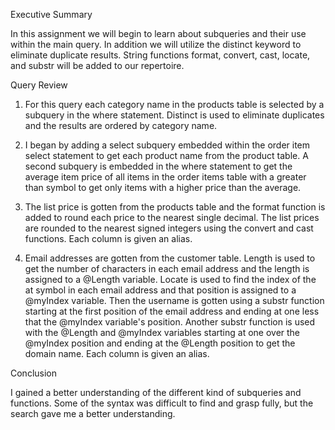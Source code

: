Executive Summary

In this assignment we will begin to learn about subqueries and their use within the main query. In addition we will utilize the distinct keyword to eliminate duplicate results. String functions format, convert, cast, locate, and substr will be added to our repertoire.

Query Review

1. For this query each category name in the products table is selected by a subquery in the where statement. Distinct is used to eliminate duplicates and the results are ordered by category name. 

2. I began by adding a select subquery embedded within the order item select statement to get each product name from the product table. A second subquery is embedded in the where statement to get the average item price of all items in the order items table with a greater than symbol to get only items with a higher price than the average.

3. The list price is gotten from the products table and the format function is added to round each price to the nearest single decimal. The list prices are rounded to the nearest signed integers using the convert and cast functions. Each column is given an alias.

4. Email addresses are gotten from the customer table. Length is used to get the number of characters in each email address and the length is assigned to a @Length variable. Locate is used to find the index of the at symbol in each email address and that position is assigned to a @myIndex variable. Then the username is gotten using a substr function starting at the first position of the email address and ending at one less that the @myIndex variable's position. Another substr function is used with the @Length and @myIndex variables starting at one over the @myIndex position and ending at the @Length position to get the domain name. Each column is given an alias.

Conclusion

I gained a better understanding of the different kind of subqueries and functions. Some of the syntax was difficult to find and grasp fully, but the search gave me a better understanding.
